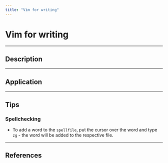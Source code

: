 ```yaml
---
title: "Vim for writing"
---
```


# Vim for writing 

_ _ _

## Description



_ _ _

## Application

_ _ _ 

## Tips

### Spellchecking

- To add a word to the `spellfile`, put the cursor over the word and type `zg` - the word will be added to the respective file. 

_ _ _

## References
